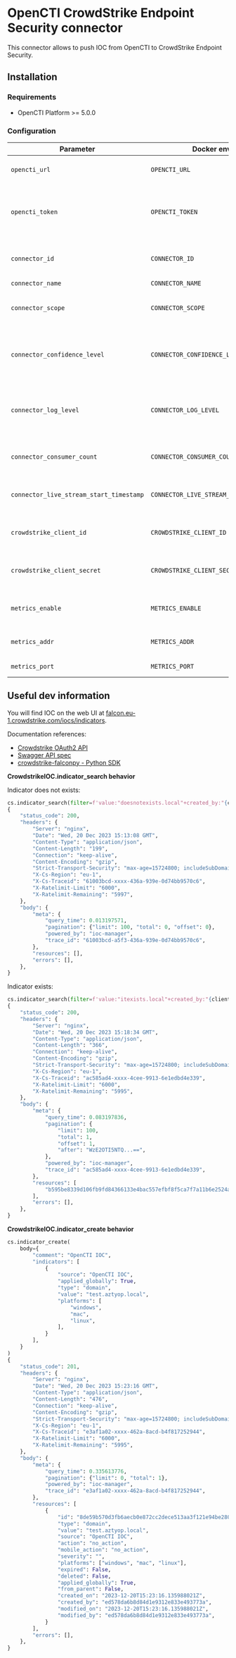 # OpenCTI CrowdStrike Endpoint Security connector

This connector allows to push IOC from OpenCTI to CrowdStrike Endpoint Security.

## Installation

### Requirements

- OpenCTI Platform >= 5.0.0

### Configuration

| Parameter                              | Docker envvar                          | Mandatory    | Description                                                                                   |
| -------------------------------------- | -------------------------------------- | ------------ |-----------------------------------------------------------------------------------------------|
| `opencti_url`                          | `OPENCTI_URL`                          | Yes          | The URL of the OpenCTI platform.                                                              |
| `opencti_token`                        | `OPENCTI_TOKEN`                        | Yes          | The default admin token configured in the OpenCTI platform parameters file.                   |
| `connector_id`                         | `CONNECTOR_ID`                         | Yes          | A valid arbitrary `UUIDv4` that must be unique for this connector.                            |
| `connector_name`                       | `CONNECTOR_NAME`                       | Yes          | Connector name.       |
| `connector_scope`                      | `CONNECTOR_SCOPE`                      | Yes          | Must be `crowdstrike`, not used in this connector.                                            |
| `connector_confidence_level`           | `CONNECTOR_CONFIDENCE_LEVEL`           | Yes          | The default confidence level for created sightings (a number between 1 and 4).                |
| `connector_log_level`                  | `CONNECTOR_LOG_LEVEL`                  | Yes          | The log level for this connector, could be `debug`, `info`, `warn` or `error` (less verbose). |
| `connector_consumer_count`             | `CONNECTOR_CONSUMER_COUNT`             | No           | Number of consumer/worker that will push data.                                      |
| `connector_live_stream_start_timestamp`| `CONNECTOR_LIVE_STREAM_START_TIMESTAMP`| No           | Start timestamp used on connector first start.                                                |
| `crowdstrike_client_id`                | `CROWDSTRIKE_CLIENT_ID`                | Yes          | Crowdstrike client ID used to connect to the API.                                             |
| `crowdstrike_client_secret`            | `CROWDSTRIKE_CLIENT_SECRET`            | Yes          | Crowdstrike client secret used to connect to the API.                                         |
| `metrics_enable`                       | `METRICS_ENABLE`                       | No           | Whether or not Prometheus metrics should be enabled.                                          |
| `metrics_addr`                         | `METRICS_ADDR`                         | No           | Bind IP address to use for metrics endpoint.                                                  |
| `metrics_port`                         | `METRICS_PORT`                         | No           | Port to use for metrics endpoint.                                                             |

## Useful dev information

You will find IOC on the web UI at [falcon.eu-1.crowdstrike.com/iocs/indicators](https://falcon.eu-1.crowdstrike.com/iocs/indicators).

Documentation references:
- [Crowdstrike OAuth2 API](https://falcon.eu-1.crowdstrike.com/documentation/page/a2a7fc0e/crowdstrike-oauth2-based-apis)
- [Swagger API spec](https://assets.falcon.eu-1.crowdstrike.com/support/api/swagger-eu.html)
- [crowdstrike-falconpy - Python SDK](https://pypi.org/project/crowdstrike-falconpy/)

**CrowdstrikeIOC.indicator_search behavior**

Indicator does not exists:

```python
cs.indicator_search(filter=f'value:"doesnotexists.local"+created_by:"{client_id}"')
{
    "status_code": 200,
    "headers": {
        "Server": "nginx",
        "Date": "Wed, 20 Dec 2023 15:13:08 GMT",
        "Content-Type": "application/json",
        "Content-Length": "199",
        "Connection": "keep-alive",
        "Content-Encoding": "gzip",
        "Strict-Transport-Security": "max-age=15724800; includeSubDomains, max-age=31536000; includeSubDomains",
        "X-Cs-Region": "eu-1",
        "X-Cs-Traceid": "61003bcd-xxxx-436a-939e-0d74bb9570c6",
        "X-Ratelimit-Limit": "6000",
        "X-Ratelimit-Remaining": "5997",
    },
    "body": {
        "meta": {
            "query_time": 0.013197571,
            "pagination": {"limit": 100, "total": 0, "offset": 0},
            "powered_by": "ioc-manager",
            "trace_id": "61003bcd-a5f3-436a-939e-0d74bb9570c6",
        },
        "resources": [],
        "errors": [],
    },
}
```

Indicator exists:

```python
cs.indicator_search(filter=f'value:"itexists.local"+created_by:"{client_id}"')
{
    "status_code": 200,
    "headers": {
        "Server": "nginx",
        "Date": "Wed, 20 Dec 2023 15:18:34 GMT",
        "Content-Type": "application/json",
        "Content-Length": "366",
        "Connection": "keep-alive",
        "Content-Encoding": "gzip",
        "Strict-Transport-Security": "max-age=15724800; includeSubDomains, max-age=31536000; includeSubDomains",
        "X-Cs-Region": "eu-1",
        "X-Cs-Traceid": "ac585ad4-xxxx-4cee-9913-6e1edbd4e339",
        "X-Ratelimit-Limit": "6000",
        "X-Ratelimit-Remaining": "5995",
    },
    "body": {
        "meta": {
            "query_time": 0.083197836,
            "pagination": {
                "limit": 100,
                "total": 1,
                "offset": 1,
                "after": "WzE2OTI5NTQ...==",
            },
            "powered_by": "ioc-manager",
            "trace_id": "ac585ad4-xxxx-4cee-9913-6e1edbd4e339",
        },
        "resources": [
            "b595be8339d106fb9fd84366133e4bac557efbf8f5ca7f7a11b6e2524a57bf2d"
        ],
        "errors": [],
    },
}
```

**CrowdstrikeIOC.indicator_create behavior**

```python
cs.indicator_create(
    body={
        "comment": "OpenCTI IOC",
        "indicators": [
            {
                "source": "OpenCTI IOC",
                "applied_globally": True,
                "type": "domain",
                "value": "test.aztyop.local",
                "platforms": [
                    "windows",
                    "mac",
                    "linux",
                ],
            }
        ],
    }
)
{
    "status_code": 201,
    "headers": {
        "Server": "nginx",
        "Date": "Wed, 20 Dec 2023 15:23:16 GMT",
        "Content-Type": "application/json",
        "Content-Length": "476",
        "Connection": "keep-alive",
        "Content-Encoding": "gzip",
        "Strict-Transport-Security": "max-age=15724800; includeSubDomains, max-age=31536000; includeSubDomains",
        "X-Cs-Region": "eu-1",
        "X-Cs-Traceid": "e3af1a02-xxxx-462a-8acd-b4f817252944",
        "X-Ratelimit-Limit": "6000",
        "X-Ratelimit-Remaining": "5995",
    },
    "body": {
        "meta": {
            "query_time": 0.335613776,
            "pagination": {"limit": 0, "total": 1},
            "powered_by": "ioc-manager",
            "trace_id": "e3af1a02-xxxx-462a-8acd-b4f817252944",
        },
        "resources": [
            {
                "id": "8de59b570d3fb6aecb0e872cc2dece513aa3f121e94be2803423372eef2023a5",
                "type": "domain",
                "value": "test.aztyop.local",
                "source": "OpenCTI IOC",
                "action": "no_action",
                "mobile_action": "no_action",
                "severity": "",
                "platforms": ["windows", "mac", "linux"],
                "expired": False,
                "deleted": False,
                "applied_globally": True,
                "from_parent": False,
                "created_on": "2023-12-20T15:23:16.135988021Z",
                "created_by": "ed578da6b8d84d1e9312e833e493773a",
                "modified_on": "2023-12-20T15:23:16.135988021Z",
                "modified_by": "ed578da6b8d84d1e9312e833e493773a",
            }
        ],
        "errors": [],
    },
}
```
